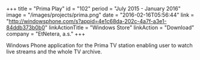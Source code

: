 +++
title = "Prima Play"
id = "102"
period = "July 2015 - January 2016"
image = "/images/projects/prima.png"
date = "2016-02-16T05:56:44"
link = "http://windowsphone.com/s?appid=4e1c68da-202c-4a7f-a3e1-84ddb373b0b0"
linkActionTitle = "Windows Store"
linkAction = "Download"
company = "EtNetera, a.s."
+++

Windows Phone application for the Prima TV station enabling user to watch live streams and the whole TV archive.